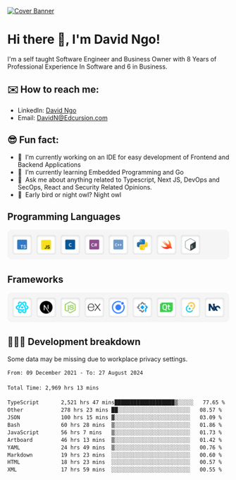 [![Cover Banner](https://res.cloudinary.com/edcursion/image/upload/v1715731242/David%20Github/uvpes6dpzvlnc9w0f94z.png)](https://www.linkedin.com/in/-david-ngo)

# Hi there 👋, I'm David Ngo!

I'm a self taught Software Engineer and Business Owner with 8 Years of Professional Experience In
Software and 6 in Business.

## ✉️ How to reach me:

- LinkedIn: [David Ngo](https://www.linkedin.com/in/-david-ngo/)
- Email: [DavidN@Edcursion.com](mailto:DavidN@Edcursion.com)

## 😎 Fun fact:

- 🔭 &nbsp;I’m currently working on an IDE for easy development of Frontend and Backend Applications
- 🌱 &nbsp;I’m currently learning Embedded Programming and Go
- 💬 &nbsp;Ask me about anything related to Typescript, Next JS, DevOps and SecOps, React and
  Security Related Opinions.
- 🦉 &nbsp;Early bird or night owl? Night owl

## Programming Languages

![Experence](/assets/Programming.png)

## Frameworks

![Experence](/assets/Frameworks.png)

## 🧑🏻‍💻 **Development breakdown**

Some data may be missing due to workplace privacy settings.

<!--START_SECTION:waka-->

```txt
From: 09 December 2021 - To: 27 August 2024

Total Time: 2,969 hrs 13 mins

TypeScript       2,521 hrs 47 mins███████████████████▒░░░░░   77.65 %
Other            278 hrs 23 mins ██░░░░░░░░░░░░░░░░░░░░░░░   08.57 %
JSON             100 hrs 15 mins ▓░░░░░░░░░░░░░░░░░░░░░░░░   03.09 %
Bash             60 hrs 28 mins  ▒░░░░░░░░░░░░░░░░░░░░░░░░   01.86 %
JavaScript       56 hrs 7 mins   ▒░░░░░░░░░░░░░░░░░░░░░░░░   01.73 %
Artboard         46 hrs 13 mins  ▒░░░░░░░░░░░░░░░░░░░░░░░░   01.42 %
YAML             24 hrs 49 mins  ▒░░░░░░░░░░░░░░░░░░░░░░░░   00.76 %
Markdown         19 hrs 23 mins  ░░░░░░░░░░░░░░░░░░░░░░░░░   00.60 %
HTML             18 hrs 23 mins  ░░░░░░░░░░░░░░░░░░░░░░░░░   00.57 %
XML              17 hrs 59 mins  ░░░░░░░░░░░░░░░░░░░░░░░░░   00.55 %
```

<!--END_SECTION:waka-->
